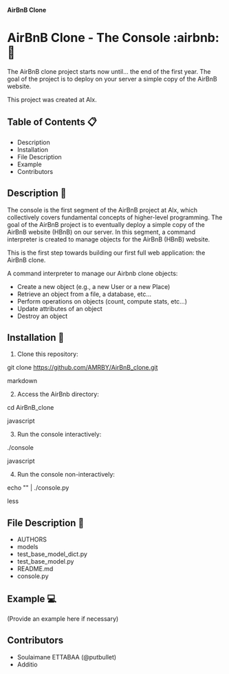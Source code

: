 **AirBnB Clone**

# AirBnB Clone - The Console :airbnb::rocket:

The AirBnB clone project starts now until… the end of the first year. The goal of the project is to deploy on your server a simple copy of the AirBnB website.

This project was created at Alx.

## Table of Contents :clipboard:

- Description
- Installation
- File Description
- Example
- Contributors

## Description :triangular_ruler:

The console is the first segment of the AirBnB project at Alx, which collectively covers fundamental concepts of higher-level programming. The goal of the AirBnB project is to eventually deploy a simple copy of the AirBnB website (HBnB) on our server. In this segment, a command interpreter is created to manage objects for the AirBnB (HBnB) website.

This is the first step towards building our first full web application: the AirBnB clone.

A command interpreter to manage our Airbnb clone objects:

- Create a new object (e.g., a new User or a new Place)
- Retrieve an object from a file, a database, etc…
- Perform operations on objects (count, compute stats, etc…)
- Update attributes of an object
- Destroy an object

## Installation :floppy_disk:

1. Clone this repository:

git clone https://github.com/AMRBY/AirBnB_clone.git

markdown


2. Access the AirBnb directory:

cd AirBnB_clone

javascript


3. Run the console interactively:

./console

javascript


4. Run the console non-interactively:

echo "<command>" | ./console.py

less


## File Description :file_folder:

- AUTHORS
- models
- test_base_model_dict.py
- test_base_model.py
- README.md
- console.py

## Example :computer:

(Provide an example here if necessary)

## Contributors

- Soulaimane ETTABAA (@putbullet)
- Additio
